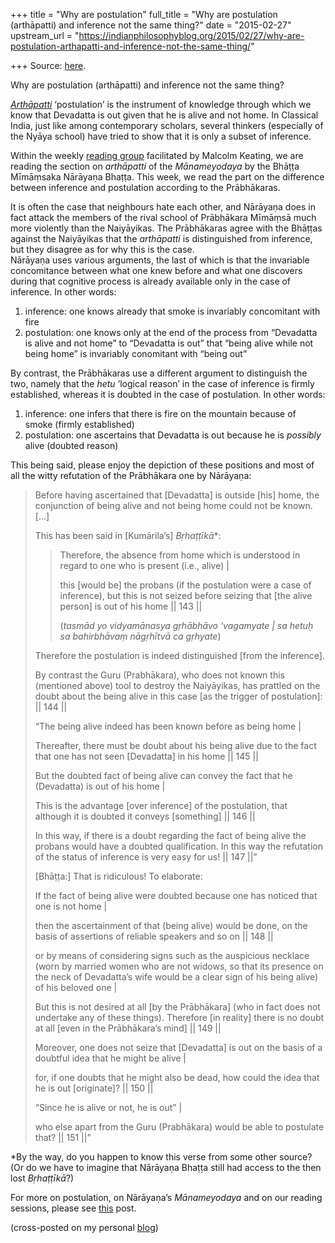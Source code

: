 +++
title = "Why are postulation"
full_title = "Why are postulation (arthāpatti) and inference not the same thing?"
date = "2015-02-27"
upstream_url = "https://indianphilosophyblog.org/2015/02/27/why-are-postulation-arthapatti-and-inference-not-the-same-thing/"

+++
Source: [here](https://indianphilosophyblog.org/2015/02/27/why-are-postulation-arthapatti-and-inference-not-the-same-thing/).

Why are postulation (arthāpatti) and inference not the same thing?

*[Arthāpatti](http://elisafreschi.com/2015/01/30/arthapatti-in-the-manameyodaya/ "Arthāpatti in the Mānameyodaya")*
‘postulation’ is the instrument of knowledge through which we know that
Devadatta is out given that he is alive and not home. In Classical
India, just like among contemporary scholars, several thinkers
(especially of the Nyāya school) have tried to show that it is only a
subset of inference.

Within the weekly [reading
group](http://malcolmkeating.blogspot.co.at/2015/01/reading-manameyodaya-on-skype.html)
facilitated by Malcolm Keating, we are reading the section on
*arthāpatti* of the *Mānameyodaya* by the Bhāṭṭa Mīmāṃsaka Nārāyaṇa
Bhaṭṭa. This week, we read the part on the difference between inference
and postulation according to the Prābhākaras.

It is often the case that neighbours hate each other, and Nārāyaṇa does
in fact attack the members of the rival school of Prābhākara Mīmāṃsā
much more violently than the Naiyāyikas. The Prābhākaras agree with the
Bhāṭṭas against the Naiyāyikas that the *arthāpatti* is distinguished
from inference, but they disagree as for why this is the case.  
Nārāyaṇa uses various arguments, the last of which is that the
invariable concomitance between what one knew before and what one
discovers during that cognitive process is already available only in the
case of inference. In other words:

1.  inference: one knows already that smoke is invariably concomitant
    with fire
2.  postulation: one knows only at the end of the process from
    “Devadatta is alive and not home” to “Devadatta is out” that “being
    alive while not being home” is invariably conomitant with “being
    out”

By contrast, the Prābhākaras use a different argument to distinguish the
two, namely that the *hetu* ‘logical reason’ in the case of inference is
firmly established, whereas it is doubted in the case of postulation. In
other words:

1.  inference: one infers that there is fire on the mountain because of
    smoke (firmly established)
2.  postulation: one ascertains that Devadatta is out because he is
    *possibly* alive (doubted reason)

This being said, please enjoy the depiction of these positions and most
of all the witty refutation of the Prābhākara one by Nārāyaṇa:

> Before having ascertained that \[Devadatta\] is outside \[his\] home,
> the conjunction of being alive and not being home could not be known.
> \[…\]
>
> This has been said in \[Kumārila’s\] *Bṛhaṭṭīkā*\*:
>
> > Therefore, the absence from home which is understood in regard to
> > one who is present (i.e., alive) \|
> >
> > this \[would be\] the probans (if the postulation were a case of
> > inference), but this is not seized before seizing that \[the alive
> > person\] is out of his home \|\| 143 \|\|
> >
> > (*tasmād yo vidyamānasya gṛhābhāvo ‘vagamyate \| sa hetuḥ sa
> > bahirbhāvaṃ nāgṛhītvā ca gṛhyate*)
>
> Therefore the postulation is indeed distinguished \[from the
> inference\].
>
> By contrast the Guru (Prabhākara), who does not known this (mentioned
> above) tool to destroy the Naiyāyikas, has prattled on the doubt about
> the being alive in this case \[as the trigger of postulation\]: \|\|
> 144 \|\|
>
> “The being alive indeed has been known before as being home \|
>
> Thereafter, there must be doubt about his being alive due to the fact
> that one has not seen \[Devadatta\] in his home \|\| 145 \|\|
>
> But the doubted fact of being alive can convey the fact that he
> (Devadatta) is out of his home \|
>
> This is the advantage \[over inference\] of the postulation, that
> although it is doubted it conveys \[something\] \|\| 146 \|\|
>
> In this way, if there is a doubt regarding the fact of being alive the
> probans would have a doubted qualification. In this way the refutation
> of the status of inference is very easy for us! \|\| 147 \|\|”
>
> \[Bhāṭṭa:\] That is ridiculous! To elaborate:
>
> If the fact of being alive were doubted because one has noticed that
> one is not home \|
>
> then the ascertainment of that (being alive) would be done, on the
> basis of assertions of reliable speakers and so on \|\| 148 \|\|
>
> or by means of considering signs such as the auspicious necklace (worn
> by married women who are not widows, so that its presence on the neck
> of Devadatta’s wife would be a clear sign of his being alive) of his
> beloved one \|
>
> But this is not desired at all \[by the Prābhākara\] (who in fact does
> not undertake any of these things). Therefore \[in reality\] there is
> no doubt at all \[even in the Prābhākara’s mind\] \|\| 149 \|\|
>
> Moreover, one does not seize that \[Devadatta\] is out on the basis of
> a doubtful idea that he might be alive \|
>
> for, if one doubts that he might also be dead, how could the idea that
> he is out \[originate\]? \|\| 150 \|\|
>
> “Since he is alive or not, he is out” \|
>
> who else apart from the Guru (Prabhākara) would be able to postulate
> that? \|\| 151 \|\|”

\*By the way, do you happen to know this verse from some other source?
(Or do we have to imagine that Nārāyaṇa Bhaṭṭa still had access to the
then lost *Bṛhaṭṭīkā*?)

For more on postulation, on Nārāyaṇa’s *Mānameyodaya* and on our reading
sessions, please see
[this](http://elisafreschi.com/2015/01/30/arthapatti-in-the-manameyodaya/ "Arthāpatti in the Mānameyodaya")
post.

(cross-posted on my personal [blog](http://elisafreschi.com))

